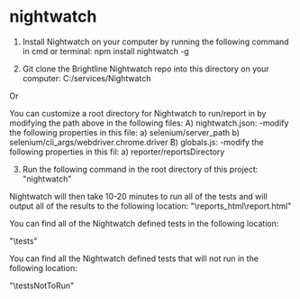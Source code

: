 # nightwatch

1) Install Nightwatch on your computer by running the following command in cmd or terminal:
npm install nightwatch -g

2) Git clone the Brightline Nightwatch repo into this directory on your computer:
C:/services/Nightwatch

Or

You can customize a root directory for Nightwatch to run/report in by modifying the path above in the following files:
  A) nightwatch.json:
    -modify the following properties in this file:
      a) selenium/server_path
      b) selenium/cli_args/webdriver.chrome.driver
  B) globals.js:
    -modify the following properties in this fil:
      a) reporter/reportsDirectory

3) Run the following command in the root directory of this project:
"nightwatch"

Nightwatch will then take 10-20 minutes to run all of the tests and will output all of the results to the following location:
"\reports_html\report.html"

You can find all of the Nightwatch defined tests in the following location:

"\tests"

You can find all the Nightwatch defined tests that will not run in the following location:

"\testsNotToRun"
